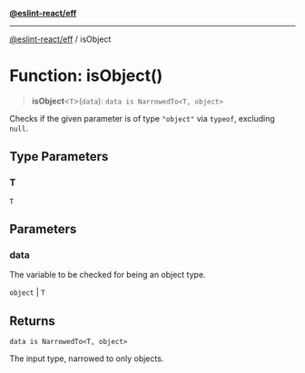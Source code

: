 [**@eslint-react/eff**](../README.md)

***

[@eslint-react/eff](../README.md) / isObject

# Function: isObject()

> **isObject**\<`T`\>(`data`): `data is NarrowedTo<T, object>`

Checks if the given parameter is of type `"object"` via `typeof`, excluding `null`.

## Type Parameters

### T

`T`

## Parameters

### data

The variable to be checked for being an object type.

`object` | `T`

## Returns

`data is NarrowedTo<T, object>`

The input type, narrowed to only objects.
